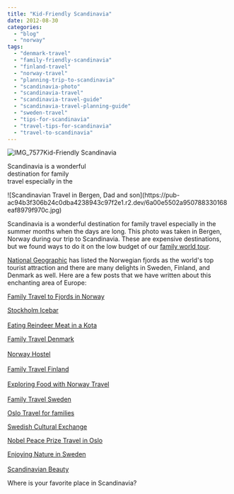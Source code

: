 ```yaml
---
title: "Kid-Friendly Scandinavia"
date: 2012-08-30
categories: 
  - "blog"
  - "norway"
tags: 
  - "denmark-travel"
  - "family-friendly-scandinavia"
  - "finland-travel"
  - "norway-travel"
  - "planning-trip-to-scandinavia"
  - "scandinavia-photo"
  - "scandinavia-travel"
  - "scandinavia-travel-guide"
  - "scandinavia-travel-planning-guide"
  - "sweden-travel"
  - "tips-for-scandinavia"
  - "travel-tips-for-scandinavia"
  - "travel-to-scandinavia"
---
```


![IMG_7577](https://pub-ac94b3f306b24c0dba4238943c97f2e1.r2.dev/6a00e5502a9507883301630503106d970d.jpg)Kid-Friendly Scandinavia  
  
Scandinavia is a wonderful  
destination for family  
travel especially in the

<!--more--> ![Scandinavian Travel in Bergen, Dad and son](https://pub-ac94b3f306b24c0dba4238943c97f2e1.r2.dev/6a00e5502a950788330168eaf8979f970c.jpg)

Scandinavia is a wonderful destination for family travel especially in the summer months when the days are long. This photo was taken in Bergen, Norway during our trip to Scandinavia. These are expensive destinations, but we found ways to do it on the low budget of our [family world tour](http://soultravelers3new.local/2012/01/amazing-family-world-tour.html "family world tour").  
  
[National Geographic](http://en.wikipedia.org/wiki/National_Geographic "National Geographic") has listed the Norwegian fjords as the world's top tourist attraction and there are many delights in Sweden, Finland, and Denmark as well. Here are a few posts that we have written about this enchanting area of Europe:  
  
[Family Travel to Fjords in Norway](http://soultravelers3new.local/2010/02/family-travel-photo-norway-in-a-nutshell-fijords-europe-roadtrip-budget-cheap-flam-train-vacation-.html#more "family travel fjords norway")  
  
[Stockholm Icebar](http://soultravelers3new.local/2009/02/family-travel-photo-absolut-ice-bar-in-stockholm-sweden.html#more "stockholm icebar")  
[  
Eating Reindeer Meat in a Kota](http://soultravelers3new.local/2009/05/family-travel-photo-sweden-reindeer-meat-in-kota-traditional-sami-lapland.html#more "eating reindeer meat in a kota")  
  
[Family Travel Denmark](http://soultravelers3new.local/2009/04/family-travel-photodenmark-copenhagen-tivoli-gardens-royal-danish-guard-parade-boys-drumming.html "family travel denmark")  
[  
Norway Hostel](http://soultravelers3new.local/2009/03/family-travel-norway-in-a-nutshell-norwegian-fijord-photo.html#more "Norway hostel ")  
[  
Family Travel Finland](http://soultravelers3new.local/2009/10/family-travel-photo-finland-books-library-travel-with-kids-homeschool.html "family travel finland")  
[  
Exploring Food with Norway Travel](http://soultravelers3new.local/2009/08/family-travel-photo-norway-bergen-fish-market-fresh-salmon.html#more "Exploring food Norway travel ")  
[  
Family Travel Sweden](http://soultravelers3new.local/2009/08/family-travel-photo-sweden-stockholm-harbor-boats.html#more "family travel sweden")  
  
[Oslo Travel for families](http://soultravelers3new.local/2009/09/family-travel-photo-norway-oslo-vigeland-sculpture-park-mother-child.html#more "Oslo travel for families")  
  
[Swedish Cultural Exchange](http://soultravelers3new.local/2010/03/funniest-kids-soultravelers3-family-travel-best-funny-youtube-global-kids-hilarious-sweden-trumpet-v.html#more "Swedish cultural exchange for families")  
  
[Nobel Peace Prize Travel in Oslo](http://soultravelers3new.local/2009/12/noble-peace-prize-obama-soultravelers3-education-family-travel-adventure-kids-war-peace.html#more "nobel peace prize travel in Oslo, norway")  
  
[Enjoying Nature in Sweden](http://soultravelers3new.local/2010/09/family-travel-sweden-family-friendly-tips-from-kotas-to-pippy-longstocking-camping-stockholm-ice-bar.html#more "Enjoying camping and nature in sweden")  
[  
Scandinavian Beauty](http://soultravelers3new.local/2011/05/family-travel-sweden-grissleham-photo.html#more "Scandinavian beauty")  
  
Where is your favorite place in Scandinavia?  
  
[](http://soultravelers3new.local/2009/04/family-travel-photodenmark-copenhagen-tivoli-gardens-royal-danish-guard-parade-boys-drumming.html "family travel denmark")
